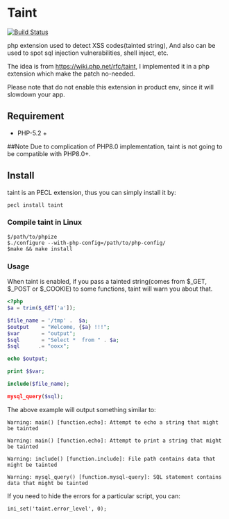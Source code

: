 # Taint

[![Build Status](https://secure.travis-ci.org/laruence/taint.png)](http://travis-ci.org/laruence/taint)

php extension used to detect XSS codes(tainted string), And also can be used to spot sql injection vulnerabilities, shell inject, etc.

The idea is from https://wiki.php.net/rfc/taint, I implemented it in a php extension which make the patch no-needed.

Please note that do not enable this extension in product env, since it will slowdown your app.

## Requirement
- PHP-5.2 +

##Note
Due to complication of PHP8.0 implementation, taint is not going to be compatible with PHP8.0+.

## Install
taint is an PECL extension, thus you can simply install it by:
````
pecl install taint
````
### Compile taint in Linux
````
$/path/to/phpize
$./configure --with-php-config=/path/to/php-config/
$make && make install
````
### Usage
When taint is enabled, if you pass a tainted string(comes from $_GET, $_POST or $_COOKIE) to some functions, taint will warn you about that.

````php
<?php
$a = trim($_GET['a']);

$file_name = '/tmp' .  $a;
$output    = "Welcome, {$a} !!!";
$var       = "output";
$sql       = "Select *  from " . $a;
$sql      .= "ooxx";

echo $output;

print $$var;

include($file_name);

mysql_query($sql);
````

The above example will output something similar to:
````
Warning: main() [function.echo]: Attempt to echo a string that might be tainted

Warning: main() [function.echo]: Attempt to print a string that might be tainted

Warning: include() [function.include]: File path contains data that might be tainted

Warning: mysql_query() [function.mysql-query]: SQL statement contains data that might be tainted
````

If you need to hide the errors for a particular script, you can:
````
ini_set('taint.error_level', 0);
````
